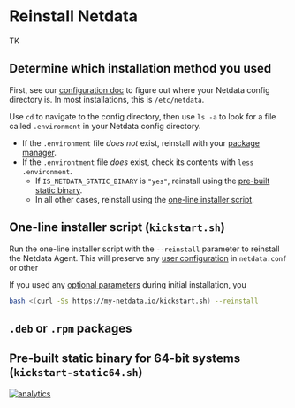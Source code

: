 <!--
title: "Reinstall Netdata"
description: "Troubleshooting installation issues or force an update of the Netdata Agent by reinstalling it using the same method you used during installation."
custom_edit_url: https://github.com/netdata/netdata/edit/master/packaging/installer/REINSTALL.md
-->

# Reinstall Netdata

TK

## Determine which installation method you used

First, see our [configuration doc](/docs/configure/nodes.md) to figure out where your Netdata config directory is. In
most installations, this is `/etc/netdata`.

Use `cd` to navigate to the config directory, then use `ls -a` to look for a file called `.environment` in your Netdata
config directory.

-   If the `.environment` file _does not_ exist, reinstall with your [package manager](#deb-or-rpm-packages).
-   If the `.environtment` file _does_ exist, check its contents with `less .environment`.
    -   If `IS_NETDATA_STATIC_BINARY` is `"yes"`, reinstall using the [pre-built static
        binary](#pre-built-static-binary-for-64-bit-systems-kickstart-static64sh).
    -   In all other cases, reinstall using the [one-line installer script](#one-line-installer-script-kickstartsh).

## One-line installer script (`kickstart.sh`)

Run the one-line installer script with the `--reinstall` parameter to reinstall the Netdata Agent. This will preserve
any [user configuration](/docs/configure/nodes.md) in `netdata.conf` or other 

If you used any [optional parameters](#optional-parameters-to-alter-your-installation) during initial installation, you 

```bash
bash <(curl -Ss https://my-netdata.io/kickstart.sh) --reinstall
```

## `.deb` or `.rpm` packages


## Pre-built static binary for 64-bit systems (`kickstart-static64.sh`)


[![analytics](https://www.google-analytics.com/collect?v=1&aip=1&t=pageview&_s=1&ds=github&dr=https%3A%2F%2Fgithub.com%2Fnetdata%2Fnetdata&dl=https%3A%2F%2Fmy-netdata.io%2Fgithub%2Finstaller%2FREINSTALL&_u=MAC~&cid=5792dfd7-8dc4-476b-af31-da2fdb9f93d2&tid=UA-64295674-3)](<>)